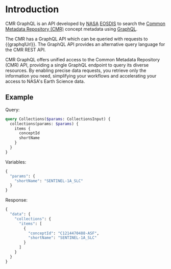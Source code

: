 # Introduction

CMR GraphQL is an API developed by [NASA](http://nasa.gov) [EOSDIS](https://earthdata.nasa.gov) to search the [Common Metadata Repository (CMR)](https://cmr.earthdata.nasa.gov/search/) concept metadata using [GraphQL](https://graphql.org/).

The CMR has a GraphQL API which can be queried with requests to {{graphqlUrl}}. The GraphQL API provides an alternative query language for the CMR REST API.

CMR GraphQL offers unified access to the Common Metadata Repository (CMR) API, providing a single GraphQL endpoint to query its diverse resources. By enabling precise data requests, you retrieve only the information you need, simplifying your workflows and accelerating your access to NASA's Earth Science data.

## Example

Query:

```graphql
query Collections($params: CollectionsInput) {
  collections(params: $params) {
    items {
      conceptId
      shortName
    }
  }
}
```

Variables:

```graphql
{
  "params": {
    "shortName": "SENTINEL-1A_SLC"
  }
}
```

Response:

```graphql
{
  "data": {
    "collections": {
      "items": [
        {
          "conceptId": "C1214470488-ASF",
          "shortName": "SENTINEL-1A_SLC"
        }
      ]
    }
  }
}
```

